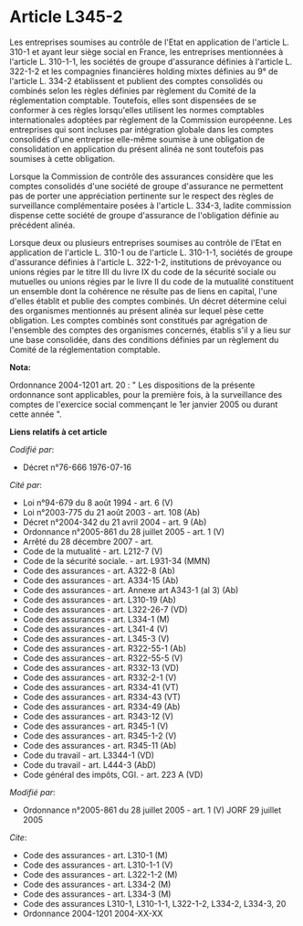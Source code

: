 # Article L345-2

Les entreprises soumises au contrôle de l'Etat en application de l'article L. 310-1 et ayant leur siège social en France, les
entreprises mentionnées à l'article L. 310-1-1, les sociétés de groupe d'assurance définies à l'article L. 322-1-2 et les
compagnies financières holding mixtes définies au 9° de l'article L. 334-2 établissent et publient des comptes consolidés ou
combinés selon les règles définies par règlement du Comité de la réglementation comptable. Toutefois, elles sont dispensées
de se conformer à ces règles lorsqu'elles utilisent les normes comptables internationales adoptées par règlement de la
Commission européenne. Les entreprises qui sont incluses par intégration globale dans les comptes consolidés d'une entreprise
elle-même soumise à une obligation de consolidation en application du présent alinéa ne sont toutefois pas soumises à cette
obligation.

Lorsque la Commission de contrôle des assurances considère que les comptes consolidés d'une société de groupe d'assurance ne
permettent pas de porter une appréciation pertinente sur le respect des règles de surveillance complémentaire posées à
l'article L. 334-3, ladite commission dispense cette société de groupe d'assurance de l'obligation définie au précédent
alinéa.

Lorsque deux ou plusieurs entreprises soumises au contrôle de l'Etat en application de l'article L. 310-1 ou de l'article L.
310-1-1, sociétés de groupe d'assurance définies à l'article L. 322-1-2, institutions de prévoyance ou unions régies par le
titre III du livre IX du code de la sécurité sociale ou mutuelles ou unions régies par le livre II du code de la mutualité
constituent un ensemble dont la cohérence ne résulte pas de liens en capital, l'une d'elles établit et publie des comptes
combinés. Un décret détermine celui des organismes mentionnés au présent alinéa sur lequel pèse cette obligation. Les comptes
combinés sont constitués par agrégation de l'ensemble des comptes des organismes concernés, établis s'il y a lieu sur une
base consolidée, dans des conditions définies par un règlement du Comité de la réglementation comptable.

**Nota:**

Ordonnance 2004-1201 art. 20 : " Les dispositions de la présente ordonnance sont applicables, pour la première fois, à la
surveillance des comptes de l'exercice social commençant le 1er janvier 2005 ou durant cette année ".

**Liens relatifs à cet article**

_Codifié par_:

  - Décret n°76-666 1976-07-16

_Cité par_:

  - Loi n°94-679 du 8 août 1994 - art. 6 (V)
  - Loi n°2003-775 du 21 août 2003 - art. 108 (Ab)
  - Décret n°2004-342 du 21 avril 2004 - art. 9 (Ab)
  - Ordonnance n°2005-861 du 28 juillet 2005 - art. 1 (V)
  - Arrêté du 28 décembre 2007 - art.
  - Code de la mutualité - art. L212-7 (V)
  - Code de la sécurité sociale. - art. L931-34 (MMN)
  - Code des assurances - art. A322-8 (Ab)
  - Code des assurances - art. A334-15 (Ab)
  - Code des assurances - art. Annexe art A343-1 (al 3) (Ab)
  - Code des assurances - art. L310-19 (Ab)
  - Code des assurances - art. L322-26-7 (VD)
  - Code des assurances - art. L334-1 (M)
  - Code des assurances - art. L341-4 (V)
  - Code des assurances - art. L345-3 (V)
  - Code des assurances - art. R322-55-1 (Ab)
  - Code des assurances - art. R322-55-5 (V)
  - Code des assurances - art. R332-13 (VD)
  - Code des assurances - art. R332-2-1 (V)
  - Code des assurances - art. R334-41 (VT)
  - Code des assurances - art. R334-43 (VT)
  - Code des assurances - art. R334-49 (Ab)
  - Code des assurances - art. R343-12 (V)
  - Code des assurances - art. R345-1 (V)
  - Code des assurances - art. R345-1-2 (V)
  - Code des assurances - art. R345-11 (Ab)
  - Code du travail - art. L3344-1 (VD)
  - Code du travail - art. L444-3 (AbD)
  - Code général des impôts, CGI. - art. 223 A (VD)

_Modifié par_:

  - Ordonnance n°2005-861 du 28 juillet 2005 - art. 1 (V) JORF 29 juillet 2005

_Cite_:

  - Code des assurances - art. L310-1 (M)
  - Code des assurances - art. L310-1-1 (V)
  - Code des assurances - art. L322-1-2 (M)
  - Code des assurances - art. L334-2 (M)
  - Code des assurances - art. L334-3 (M)
  - Code des assurances L310-1, L310-1-1, L322-1-2, L334-2, L334-3, 20
  - Ordonnance 2004-1201 2004-XX-XX
